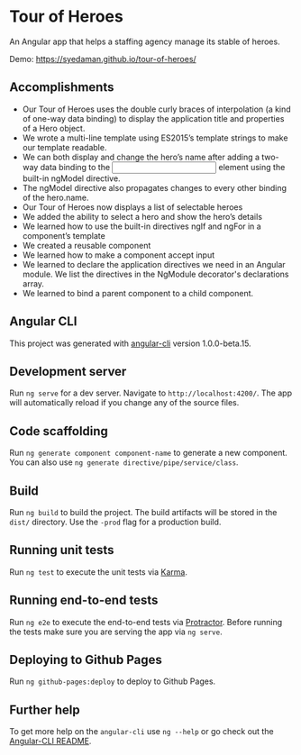 # Tour of Heroes 
An Angular app that helps a staffing agency manage its stable of heroes.

Demo: https://syedaman.github.io/tour-of-heroes/

## Accomplishments
* Our Tour of Heroes uses the double curly braces of interpolation (a kind of one-way data binding) to display the application title and properties of a Hero object.
* We wrote a multi-line template using ES2015’s template strings to make our template readable.
* We can both display and change the hero’s name after adding a two-way data binding to the <input> element using the built-in ngModel directive.
* The ngModel directive also propagates changes to every other binding of the hero.name.
* Our Tour of Heroes now displays a list of selectable heroes
* We added the ability to select a hero and show the hero’s details
* We learned how to use the built-in directives ngIf and ngFor in a component’s template
* We created a reusable component
* We learned how to make a component accept input
* We learned to declare the application directives we need in an Angular module. We list the directives in the NgModule decorator's declarations array.
* We learned to bind a parent component to a child component.

## Angular CLI

This project was generated with [angular-cli](https://github.com/angular/angular-cli) version 1.0.0-beta.15.

## Development server
Run `ng serve` for a dev server. Navigate to `http://localhost:4200/`. The app will automatically reload if you change any of the source files.

## Code scaffolding

Run `ng generate component component-name` to generate a new component. You can also use `ng generate directive/pipe/service/class`.

## Build

Run `ng build` to build the project. The build artifacts will be stored in the `dist/` directory. Use the `-prod` flag for a production build.

## Running unit tests

Run `ng test` to execute the unit tests via [Karma](https://karma-runner.github.io).

## Running end-to-end tests

Run `ng e2e` to execute the end-to-end tests via [Protractor](http://www.protractortest.org/). 
Before running the tests make sure you are serving the app via `ng serve`.

## Deploying to Github Pages

Run `ng github-pages:deploy` to deploy to Github Pages.

## Further help

To get more help on the `angular-cli` use `ng --help` or go check out the [Angular-CLI README](https://github.com/angular/angular-cli/blob/master/README.md).
